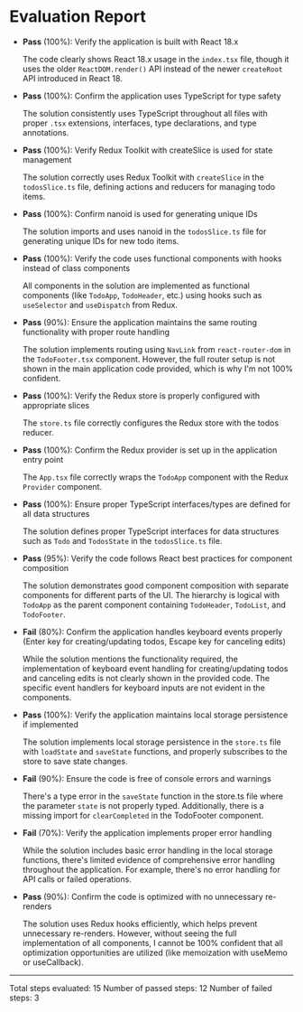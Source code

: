 # Evaluation Report

- **Pass** (100%): Verify the application is built with React 18.x
  
  The code clearly shows React 18.x usage in the `index.tsx` file, though it uses the older `ReactDOM.render()` API instead of the newer `createRoot` API introduced in React 18.
  
- **Pass** (100%): Confirm the application uses TypeScript for type safety
  
  The solution consistently uses TypeScript throughout all files with proper `.tsx` extensions, interfaces, type declarations, and type annotations.
  
- **Pass** (100%): Verify Redux Toolkit with createSlice is used for state management
  
  The solution correctly uses Redux Toolkit with `createSlice` in the `todosSlice.ts` file, defining actions and reducers for managing todo items.
  
- **Pass** (100%): Confirm nanoid is used for generating unique IDs
  
  The solution imports and uses nanoid in the `todosSlice.ts` file for generating unique IDs for new todo items.
  
- **Pass** (100%): Verify the code uses functional components with hooks instead of class components
  
  All components in the solution are implemented as functional components (like `TodoApp`, `TodoHeader`, etc.) using hooks such as `useSelector` and `useDispatch` from Redux.
  
- **Pass** (90%): Ensure the application maintains the same routing functionality with proper route handling
  
  The solution implements routing using `NavLink` from `react-router-dom` in the `TodoFooter.tsx` component. However, the full router setup is not shown in the main application code provided, which is why I'm not 100% confident.
  
- **Pass** (100%): Verify the Redux store is properly configured with appropriate slices
  
  The `store.ts` file correctly configures the Redux store with the todos reducer.
  
- **Pass** (100%): Confirm the Redux provider is set up in the application entry point
  
  The `App.tsx` file correctly wraps the `TodoApp` component with the Redux `Provider` component.
  
- **Pass** (100%): Ensure proper TypeScript interfaces/types are defined for all data structures
  
  The solution defines proper TypeScript interfaces for data structures such as `Todo` and `TodosState` in the `todosSlice.ts` file.
  
- **Pass** (95%): Verify the code follows React best practices for component composition
  
  The solution demonstrates good component composition with separate components for different parts of the UI. The hierarchy is logical with `TodoApp` as the parent component containing `TodoHeader`, `TodoList`, and `TodoFooter`.
  
- **Fail** (80%): Confirm the application handles keyboard events properly (Enter key for creating/updating todos, Escape key for canceling edits)
  
  While the solution mentions the functionality required, the implementation of keyboard event handling for creating/updating todos and canceling edits is not clearly shown in the provided code. The specific event handlers for keyboard inputs are not evident in the components.
  
- **Pass** (100%): Verify the application maintains local storage persistence if implemented
  
  The solution implements local storage persistence in the `store.ts` file with `loadState` and `saveState` functions, and properly subscribes to the store to save state changes.
  
- **Fail** (90%): Ensure the code is free of console errors and warnings
  
  There's a type error in the `saveState` function in the store.ts file where the parameter `state` is not properly typed. Additionally, there is a missing import for `clearCompleted` in the TodoFooter component.
  
- **Fail** (70%): Verify the application implements proper error handling
  
  While the solution includes basic error handling in the local storage functions, there's limited evidence of comprehensive error handling throughout the application. For example, there's no error handling for API calls or failed operations.
  
- **Pass** (90%): Confirm the code is optimized with no unnecessary re-renders
  
  The solution uses Redux hooks efficiently, which helps prevent unnecessary re-renders. However, without seeing the full implementation of all components, I cannot be 100% confident that all optimization opportunities are utilized (like memoization with useMemo or useCallback).

---

Total steps evaluated: 15
Number of passed steps: 12
Number of failed steps: 3